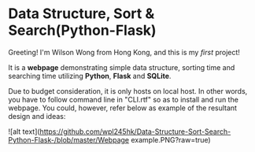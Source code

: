 # Data Structure, Sort & Search(Python-Flask)

Greeting! I'm Wilson Wong from Hong Kong, and this is my *first* project! 

It is a **webpage** demonstrating simple data structure, sorting time and searching time utilizing **Python**, **Flask** and **SQLite**.

Due to budget consideration, it is only hosts on local host. In other words, you have to follow command line in "CLI.rtf" so as to install and run the webpage. You could, however, refer below as example of the resultant design and ideas:

![alt text](https://github.com/wpl245hk/Data-Structure-Sort-Search-Python-Flask-/blob/master/Webpage example.PNG?raw=true)

